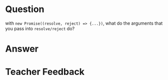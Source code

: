 # Question
with `new Promise((resolve, reject) => {...})`, what do the arguments that you pass into `resolve/reject` do?

# Answer


# Teacher Feedback